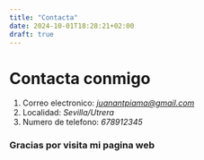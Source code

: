 ```yaml
---
title: "Contacta"
date: 2024-10-01T18:28:21+02:00
draft: true
---
```


# Contacta conmigo

1. Correo electronico: *juanantpiama@gmail.com*
2. Localidad: *Sevilla/Utrera*
3. Numero de telefono: *678912345*

### Gracias por visita mi pagina web
